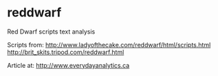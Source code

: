 reddwarf
========

Red Dwarf scripts text analysis

Scripts from:
http://www.ladyofthecake.com/reddwarf/html/scripts.html
http://brit_skits.tripod.com/reddwarf.html

Article at:
http://www.everydayanalytics.ca
